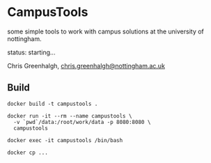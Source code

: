# CampusTools

some simple tools to work with campus solutions at the university of nottingham.

status: starting...

Chris Greenhalgh, chris.greenhalgh@nottingham.ac.uk

## Build

```
docker build -t campustools .
```

```
docker run -it --rm --name campustools \
  -v `pwd`/data:/root/work/data -p 8080:8080 \
  campustools
```

```
docker exec -it campustools /bin/bash
```
```
docker cp ...
```
